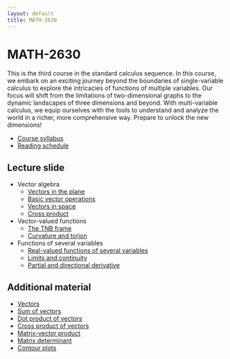 ```yaml
---
layout: default
title: MATH-2630
---
```


# MATH-2630

This is the third course in the standard calculus sequence.
In this course, we embark on an exciting journey
beyond the boundaries of single-variable calculus
to explore the intricacies of functions of multiple variables.
Our focus will shift from the limitations of
two-dimensional graphs to the dynamic landscapes of three dimensions and beyond.
With multi-variable calculus,
we equip ourselves with the tools to understand and analyze
the world in a richer, more comprehensive way.
Prepare to unlock the new dimensions!

* [Course syllabus](syllabus/)
* [Reading schedule](reading/)

## Lecture slide

* Vector algebra
  * [Vectors in the plane](vectors-in-plane/)
  * [Basic vector operations](vector-operations/)
  * [Vectors in space](vectors-in-space/)
  * [Cross product](cross-product/)
* Vector-valued functions
  * [The TNB frame](tnb-frame/)
  * [Curvature and torion](curvature-torsion/)
* Functions of several variables
  * [Real-valued functions of several variables](several-variables/)
  * [Limits and continuity](limits/)
  * [Partial and directional derivative](partials/)

<!-- ## How to survive this course?

* Read before class
  - Reading is an important component in our learning process.
  - Reading assignment are listed in the course schedule
    (to be finished __before__ class)
  - Complete reading tests (see our course Blackboard)
* Participate!
  - You are not a passive note-taking robot
  - Let's think together!
  - Participate in in-class discussion
  - Participate in online   discussion
* Tell yourself that it is okay to not know the correct answer
  - ...well, as long as you are actively trying to figure out the answers
  - the process of the trying to figure out the answer is the important part.
    The only important part! -->

## Additional material

* [Vectors](vectors/)
* [Sum of vectors](vectorsum/)
* [Dot product of vectors](dotprod/)
* [Cross product of vectors](crossprod/)
* [Matrix-vector product](matvec/)
* [Matrix determinant](det/)
* [Contour plots](contour/)

<!-- ## Misc.

* Definition: _A __lecture__ is a process in which information passes
  from the notes of the lecturer into the notes of the student
  without passing through the minds of either._
  Funny, but true.
  But it really shouldn't be.
  Let's make sure our lectures are not like that. -->
